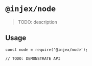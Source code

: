 # `@injex/node`

> TODO: description

## Usage

```
const node = require('@injex/node');

// TODO: DEMONSTRATE API
```

